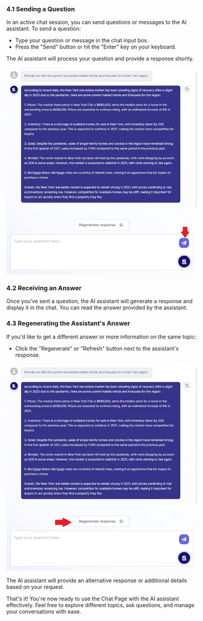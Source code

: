 
### 4.1 Sending a Question

In an active chat session, you can send questions or messages to the AI assistant. To send a question:

- Type your question or message in the chat input box.
- Press the "Send" button or hit the "Enter" key on your keyboard.

The AI assistant will process your question and provide a response shortly.

![createNewChatButton](../../static/chat/sendButton.jpg)

### 4.2 Receiving an Answer

Once you've sent a question, the AI assistant will generate a response and display it in the chat. You can read the
answer provided by the assistant.

### 4.3 Regenerating the Assistant's Answer

If you'd like to get a different answer or more information on the same topic:

- Click the "Regenerate" or "Refresh" button next to the assistant's response.

![regenerateButton](../../static/chat/regenerateButton.jpg)

The AI assistant will provide an alternative response or additional details based on your request.

That's it! You're now ready to use the Chat Page with the AI assistant effectively. Feel free to explore different
topics, ask questions, and manage your conversations with ease.
